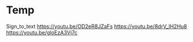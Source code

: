 # Temp
Sign_to_text
https://youtu.be/OD2eR8JZaFs
https://youtu.be/8drV_lH2Hu8
https://youtu.be/gloEzA3Vj7c
